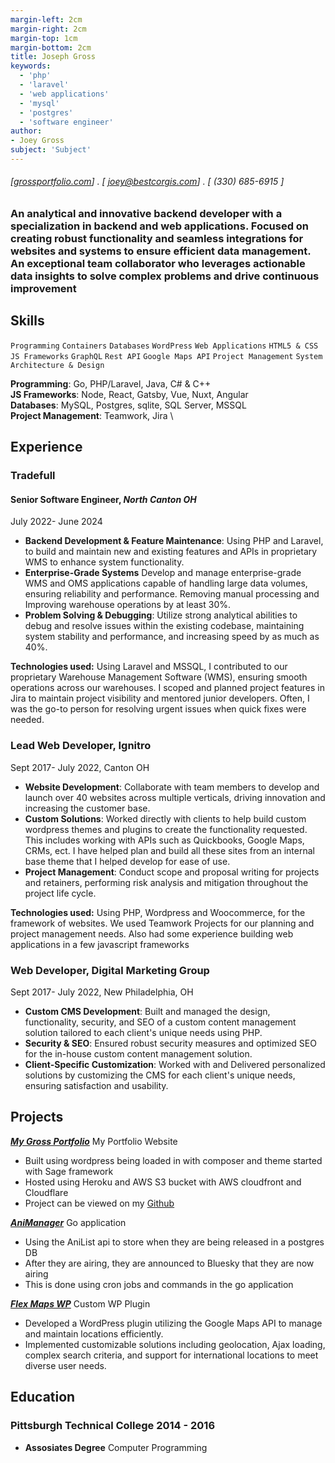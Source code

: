 ```yaml
---
margin-left: 2cm
margin-right: 2cm
margin-top: 1cm
margin-bottom: 2cm
title: Joseph Gross
keywords:
  - 'php'
  - 'laravel'
  - 'web applications'
  - 'mysql'
  - 'postgres'
  - 'software engineer'
author:
- Joey Gross
subject: 'Subject'
---
```

###### [[grossportfolio.com](https://grossportfolio.com)] . [ joey@bestcorgis.com] . [ (330) 685-6915 ]

### An analytical and innovative backend developer with a specialization in backend and web applications. Focused on creating robust functionality and seamless integrations for websites and systems to ensure efficient data management. An exceptional team collaborator who leverages actionable data insights to solve complex problems and drive continuous improvement

## Skills

```Programming```
```Containers```
```Databases```
```WordPress```
```Web Applications```
```HTML5 & CSS```
```JS Frameworks```
```GraphQL```
```Rest API```
```Google Maps API```
```Project Management```
```System Architecture & Design```


**Programming**: Go, PHP/Laravel, Java, C# & C++ \
**JS Frameworks**: Node, React, Gatsby, Vue, Nuxt, Angular \
**Databases**: MySQL, Postgres, sqlite, SQL Server, MSSQL \
**Project Management**: Teamwork, Jira \

<div class="experience">

## Experience

### Tradefull
#### Senior Software Engineer, *North Canton OH*

<p class="date">July 2022- June 2024</p>

- **Backend Development & Feature Maintenance**: Using PHP and Laravel, to build and maintain new and existing features and APIs in proprietary WMS to enhance system functionality.
- **Enterprise-Grade Systems** Develop and manage enterprise-grade WMS and OMS applications capable of handling large data volumes, ensuring reliability and performance. Removing manual processing and Improving warehouse operations by at least 30%.
- **Problem Solving & Debugging**: Utilize strong analytical abilities to debug and resolve issues within the existing codebase, maintaining system stability and performance, and increasing speed by as much as 40%.

**Technologies used:** Using Laravel and MSSQL, I contributed to our proprietary Warehouse Management Software (WMS), ensuring smooth operations across our warehouses. I scoped and planned project features in Jira to maintain project visibility and mentored junior developers. Often, I was the go-to person for resolving urgent issues when quick fixes were needed.

### Lead Web Developer, Ignitro

<p class="date">Sept 2017- July 2022, Canton OH</p>

- **Website Development**: Collaborate with team members to develop and launch over 40 websites across multiple verticals, driving innovation and increasing the customer base.
- **Custom Solutions**: Worked directly with clients to help build custom wordpress themes and plugins to create the functionality requested. This includes working with APIs such as Quickbooks, Google Maps, CRMs, ect. I have helped plan and build all these sites from an internal base theme that I helped develop for ease of use.
- **Project Management**: Conduct scope and proposal writing for projects and retainers, performing risk analysis and mitigation throughout the project life cycle.

**Technologies used:** Using PHP, Wordpress and Woocommerce, for the framework of websites. We used Teamwork Projects for our planning and project management needs. Also had some experience building web applications in a few javascript frameworks

### Web Developer, Digital Marketing Group

<p class="date">Sept 2017- July 2022, New Philadelphia, OH</p>

- **Custom CMS Development**: Built and managed the design, functionality, security, and SEO of a custom content management solution tailored to each client's unique needs using PHP.
- **Security & SEO**: Ensured robust security measures and optimized SEO for the in-house custom content management solution.
- **Client-Specific Customization**: Worked with and Delivered personalized solutions by
customizing the CMS for each client's unique needs, ensuring satisfaction and usability.

</div>
<div class="projects">

## Projects

**[*My Gross Portfolio*](http://grossportfolio.com)** My Portfolio Website

- Built using wordpress being loaded in with composer and theme started with Sage framework
- Hosted using Heroku and AWS S3 bucket with AWS cloudfront and Cloudflare
- Project can be viewed on my [Github](https://github.com/admiralyeoj/gross-portfolio)

**[*AniManager*](https://github.com/admiralyeoj/animanager)** Go application

- Using the AniList api to store when they are being released in a postgres DB
- After they are airing, they are announced to Bluesky that they are now airing
- This is done using cron jobs and commands in the go application

**[*Flex Maps WP*](https://github.com/admiralyeoj/wp-flex-maps)** Custom WP Plugin

- Developed a WordPress plugin utilizing the Google Maps API to manage and maintain locations efficiently.
- Implemented customizable solutions including geolocation, Ajax loading, complex search criteria, and support for international locations to meet diverse user needs.
</div>

## Education

### Pittsburgh Technical College 2014 - 2016

- **Assosiates Degree** Computer Programming
